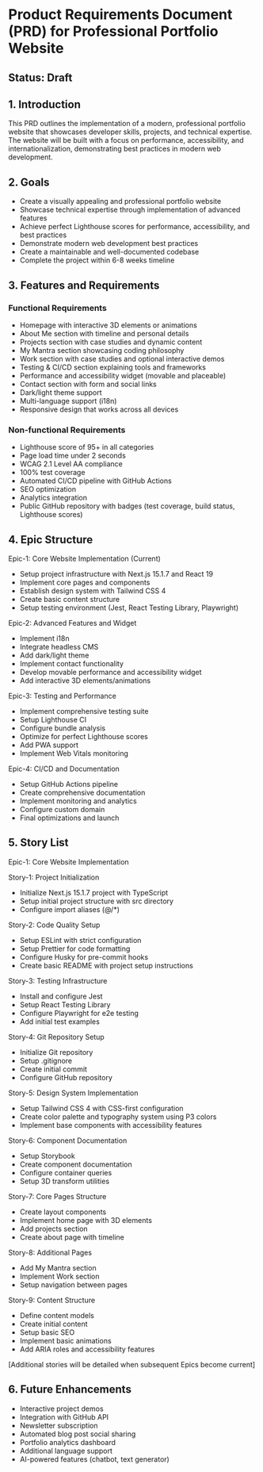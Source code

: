 # Product Requirements Document (PRD) for Professional Portfolio Website

## Status: Draft

## 1. Introduction

This PRD outlines the implementation of a modern, professional portfolio website that showcases developer skills, projects, and technical expertise. The website will be built with a focus on performance, accessibility, and internationalization, demonstrating best practices in modern web development.

## 2. Goals

- Create a visually appealing and professional portfolio website
- Showcase technical expertise through implementation of advanced features
- Achieve perfect Lighthouse scores for performance, accessibility, and best practices
- Demonstrate modern web development best practices
- Create a maintainable and well-documented codebase
- Complete the project within 6-8 weeks timeline

## 3. Features and Requirements

### Functional Requirements

- Homepage with interactive 3D elements or animations
- About Me section with timeline and personal details
- Projects section with case studies and dynamic content
- My Mantra section showcasing coding philosophy
- Work section with case studies and optional interactive demos
- Testing & CI/CD section explaining tools and frameworks
- Performance and accessibility widget (movable and placeable)
- Contact section with form and social links
- Dark/light theme support
- Multi-language support (i18n)
- Responsive design that works across all devices

### Non-functional Requirements

- Lighthouse score of 95+ in all categories
- Page load time under 2 seconds
- WCAG 2.1 Level AA compliance
- 100% test coverage
- Automated CI/CD pipeline with GitHub Actions
- SEO optimization
- Analytics integration
- Public GitHub repository with badges (test coverage, build status, Lighthouse scores)

## 4. Epic Structure

Epic-1: Core Website Implementation (Current)

- Setup project infrastructure with Next.js 15.1.7 and React 19
- Implement core pages and components
- Establish design system with Tailwind CSS 4
- Create basic content structure
- Setup testing environment (Jest, React Testing Library, Playwright)

Epic-2: Advanced Features and Widget

- Implement i18n
- Integrate headless CMS
- Add dark/light theme
- Implement contact functionality
- Develop movable performance and accessibility widget
- Add interactive 3D elements/animations

Epic-3: Testing and Performance

- Implement comprehensive testing suite
- Setup Lighthouse CI
- Configure bundle analysis
- Optimize for perfect Lighthouse scores
- Add PWA support
- Implement Web Vitals monitoring

Epic-4: CI/CD and Documentation

- Setup GitHub Actions pipeline
- Create comprehensive documentation
- Implement monitoring and analytics
- Configure custom domain
- Final optimizations and launch

## 5. Story List

Epic-1: Core Website Implementation

Story-1: Project Initialization

- Initialize Next.js 15.1.7 project with TypeScript
- Setup initial project structure with src directory
- Configure import aliases (@/*)

Story-2: Code Quality Setup

- Setup ESLint with strict configuration
- Setup Prettier for code formatting
- Configure Husky for pre-commit hooks
- Create basic README with project setup instructions

Story-3: Testing Infrastructure

- Install and configure Jest
- Setup React Testing Library
- Configure Playwright for e2e testing
- Add initial test examples

Story-4: Git Repository Setup

- Initialize Git repository
- Setup .gitignore
- Create initial commit
- Configure GitHub repository

Story-5: Design System Implementation

- Setup Tailwind CSS 4 with CSS-first configuration
- Create color palette and typography system using P3 colors
- Implement base components with accessibility features

Story-6: Component Documentation

- Setup Storybook
- Create component documentation
- Configure container queries
- Setup 3D transform utilities

Story-7: Core Pages Structure

- Create layout components
- Implement home page with 3D elements
- Add projects section
- Create about page with timeline

Story-8: Additional Pages

- Add My Mantra section
- Implement Work section
- Setup navigation between pages

Story-9: Content Structure

- Define content models
- Create initial content
- Setup basic SEO
- Implement basic animations
- Add ARIA roles and accessibility features

[Additional stories will be detailed when subsequent Epics become current]

## 6. Future Enhancements

- Interactive project demos
- Integration with GitHub API
- Newsletter subscription
- Automated blog post social sharing
- Portfolio analytics dashboard
- Additional language support
- AI-powered features (chatbot, text generator)

